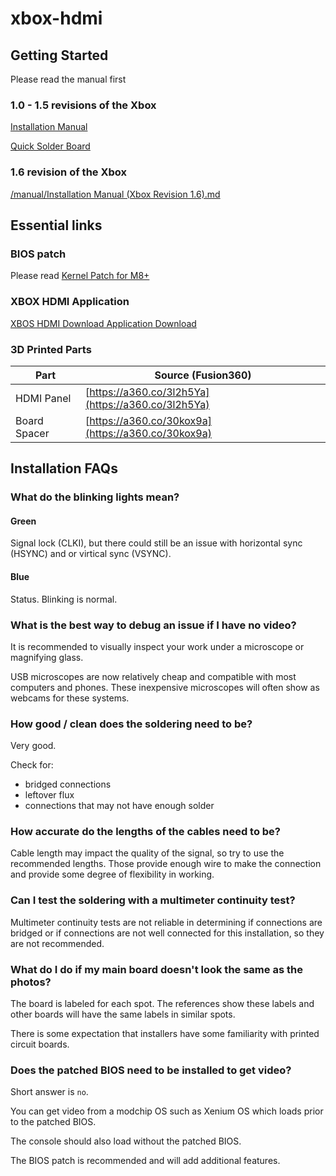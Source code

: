 # xbox-hdmi

## Getting Started

Please read the manual first

### 1.0 - 1.5 revisions of the Xbox
[Installation Manual](<manual/Installation Manual (Xbox Revision 1.0 - 1.5).md>)

[Quick Solder Board](<manual/Installation Manual QSB.md>)

### 1.6 revision of the Xbox
[/manual/Installation Manual (Xbox Revision 1.6).md](<manual/Installation Manual (Xbox Revision 1.6).md>)

## Essential links

### BIOS patch

Please read [Kernel Patch for M8+](<manual/Kernel Patch - m8plus.md>)

### XBOX HDMI Application

[XBOS HDMI Download Application Download](https://github.com/MakeMHz/xbox-hdmi-app/releases)

### 3D Printed Parts

| Part         | Source (Fusion360)      |
|--------------|-------------------------|
| HDMI Panel   | [https://a360.co/3l2h5Ya](https://a360.co/3l2h5Ya) |
| Board Spacer | [https://a360.co/30kox9a](https://a360.co/30kox9a) |

## Installation FAQs

### What do the blinking lights mean?

#### Green
Signal lock (CLKI), but there could still be an issue with horizontal sync (HSYNC) and or virtical sync (VSYNC).

#### Blue
Status. Blinking is normal.

### What is the best way to debug an issue if I have no video?

It is recommended to visually inspect your work under a microscope or magnifying glass.

USB microscopes are now relatively cheap and compatible with most computers and phones. These inexpensive microscopes will often show as webcams for these systems.

### How good / clean does the soldering need to be?

Very good.

Check for:
- bridged connections
- leftover flux
- connections that may not have enough solder

### How accurate do the lengths of the cables need to be?

Cable length may impact the quality of the signal, so try to use the recommended lengths. Those provide enough wire to make the connection and provide some degree of flexibility in working.

### Can I test the soldering with a multimeter continuity test?

Multimeter continuity tests are not reliable in determining if connections are bridged or if connections are not well connected for this installation, so they are not recommended.

### What do I do if my main board doesn't look the same as the photos?

The board is labeled for each spot. The references show these labels and other boards will have the same labels in similar spots.

There is some expectation that installers have some familiarity with printed circuit boards.

### Does the patched BIOS need to be installed to get video?

Short answer is `no`.

You can get video from a modchip OS such as Xenium OS which loads prior to the patched BIOS.

The console should also load without the patched BIOS.

The BIOS patch is recommended and will add additional features.
